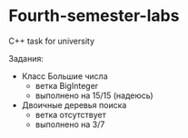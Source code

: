 # Fourth-semester-labs
C++ task for university

Задания:
* Класс Большие числа
  + ветка BigInteger
  + выполнено на 15/15 (надеюсь)
* Двоичные деревья поиска
  + ветка отсутствует
  + выполнено на 3/7
